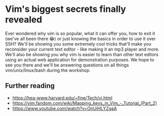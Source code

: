 # Vim's biggest secrets finally revealed

Ever wondered why vim is so popular, what it can offer you, how to exit it (we've all been there 😂) or just knowing the basics in order to use it over SSH? We'll be showing you some extremely cool tricks that'll make you reconsider your current text editor - like making it an mp3 player and more. We'll also be showing you why vim is easier to learn than other text editors using an actual web application for demonstration purposes. We hope to see you there and we'll be answering questions on all things vim/unix/linux/bash during the workshop.

## Further reading

- https://hea-www.harvard.edu/~fine/Tech/vi.html
- https://vim.fandom.com/wiki/Mapping_keys_in_Vim_-_Tutorial_(Part_2)
- https://www.youtube.com/watch?v=OnUiHLYZgaA
